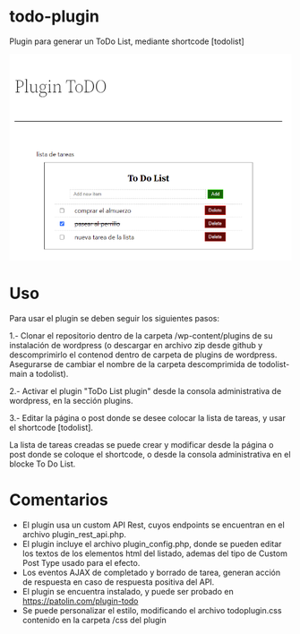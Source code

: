 # todo-plugin

Plugin para generar un ToDo List, mediante shortcode [todolist]

![alt text](https://github.com/patolin/todolist/raw/main/todo_screenshot.png "Ejemplo de shortcode ejecutado en la página")

# Uso

Para usar el plugin se deben seguir los siguientes pasos:

1.- Clonar el repositorio dentro de la carpeta /wp-content/plugins de su instalación de wordpress (o descargar en archivo zip desde github y descomprimirlo el contenod dentro de carpeta de plugins de wordpress. Asegurarse de cambiar el nombre de la carpeta descomprimida de todolist-main a todolist).

2.- Activar el plugin "ToDo List plugin" desde la consola administrativa de wordpress, en la sección plugins.

3.- Editar la página o post donde se desee colocar la lista de tareas, y usar el shortcode [todolist].

La lista de tareas creadas se puede crear y modificar desde la página o post donde se coloque el shortcode, o desde la consola administrativa en el blocke To Do List.

# Comentarios

- El plugin usa un custom API Rest, cuyos endpoints se encuentran en el archivo plugin_rest_api.php.
- El plugin incluye el archivo plugin_config.php, donde se pueden editar los textos de los elementos html del listado, ademas del tipo de Custom Post Type usado para el efecto.
- Los eventos AJAX de completado y borrado de tarea, generan acción de respuesta en caso de respuesta positiva del API.
- El plugin se encuentra instalado, y puede ser probado en https://patolin.com/plugin-todo
- Se puede personalizar el estilo, modificando el archivo todoplugin.css contenido en la carpeta /css del plugin
